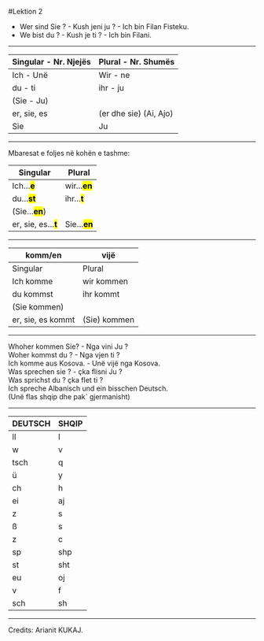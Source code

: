 #Lektion 2

- Wer sind Sie ? - Kush jeni ju ? - Ich bin Filan Fisteku.
- We bist du ? - Kush je ti ? - Ich bin Filani.

---

| Singular - Nr. Njejës | Plural - Nr. Shumës |
| --- | --- |
| Ich - Unë | Wir - ne |
| du - ti | ihr - ju |
| (Sie - Ju) |     |
| er, sie, es | (er dhe sie) (Ai, Ajo) |
| Sie | Ju  |

---

Mbaresat e foljes në kohën e tashme:

| Singular | Plural |
| --- | --- |
| Ich…**<mark>e</mark>** | wir…**<mark>en**</mark> |
| du…**<mark>st</mark>** | ihr…**<mark>t</mark>** |
| (Sie…**<mark>en</mark>**) |     |
| er, sie, es…**<mark>t</mark>** | Sie…**<mark>en</mark>** |

---

| komm/en | vijë |
| --- | --- |
| Singular | Plural |
| Ich komme | wir kommen |
| du kommst | ihr kommt |
| (Sie kommen) |     |
| er, sie, es kommt | (Sie) kommen |

---

Whoher kommen Sie? - Nga vini Ju ?  
Woher kommst du ? - Nga vjen ti ?  
Ich komme aus Kosova. - Unë vijë nga Kosova.  
Was sprechen sie ? - çka flisni Ju ?  
Was sprichst du ? çka flet ti ?  
Ich spreche Albanisch und ein bisschen Deutsch.  
(Unë flas shqip dhe pak` gjermanisht)

---

| DEUTSCH | SHQIP |
| --- | --- |
| ll  | l   |
| w   | v   |
| tsch | q   |
| ü   | y   |
| ch  | h   |
| ei  | aj  |
| z   | s   |
| ß   | s   |
| z   | c   |
| sp  | shp |
| st  | sht |
| eu  | oj  |
| v   | f   |
| sch | sh  |

---

Credits: Arianit KUKAJ.
